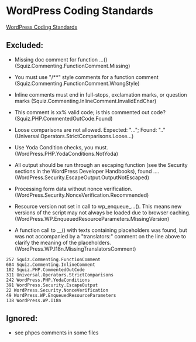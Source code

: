 # WordPress Coding Standards

[WordPress Coding Standards](https://github.com/WordPress/WordPress-Coding-Standards)

## Excluded:

- Missing doc comment for function ...() (Squiz.Commenting.FunctionComment.Missing)
- You must use "/**" style comments for a function comment (Squiz.Commenting.FunctionComment.WrongStyle)

- Inline comments must end in full-stops, exclamation marks, or question marks (Squiz.Commenting.InlineComment.InvalidEndChar)

- This comment is xx% valid code; is this commented out code? (Squiz.PHP.CommentedOutCode.Found)

- Loose comparisons are not allowed. Expected: "..."; Found: ".." (Universal.Operators.StrictComparisons.Loose...)

- Use Yoda Condition checks, you must. (WordPress.PHP.YodaConditions.NotYoda)

- All output should be run through an escaping function (see the Security sections in the WordPress Developer Handbooks), found .... (WordPress.Security.EscapeOutput.OutputNotEscaped)

- Processing form data without nonce verification. (WordPress.Security.NonceVerification.Recommended)

- Resource version not set in call to wp_enqueue_...(). This means new versions of the script may not always be loaded due to browser caching. (WordPress.WP.EnqueuedResourceParameters.MissingVersion)

- A function call to __() with texts containing placeholders was found, but was not accompanied by a "translators:" comment on the line above to clarify the meaning of the placeholders. (WordPress.WP.I18n.MissingTranslatorsComment)


```
257 Squiz.Commenting.FunctionComment
684 Squiz.Commenting.InlineComment
182 Squiz.PHP.CommentedOutCode
311 Universal.Operators.StrictComparisons
242 WordPress.PHP.YodaConditions
391 WordPress.Security.EscapeOutput
22 WordPress.Security.NonceVerification
49 WordPress.WP.EnqueuedResourceParameters
138 WordPress.WP.I18n
```

## Ignored:

- see phpcs comments in some files
